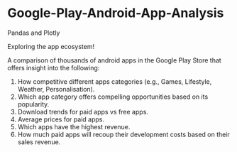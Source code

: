 # Google-Play-Android-App-Analysis

Pandas and Plotly

Exploring the app ecosystem!

A comparison of thousands of android apps in the Google Play Store that offers insight into the following: 

1. How competitive different apps categories (e.g., Games, Lifestyle, Weather, Personalisation).
2. Which app category offers compelling opportunities based on its popularity.
3. Download trends for paid apps vs free apps.
4. Average prices for paid apps.
5. Which apps have the highest revenue.
6. How much paid apps will recoup their development costs based on their sales revenue.

